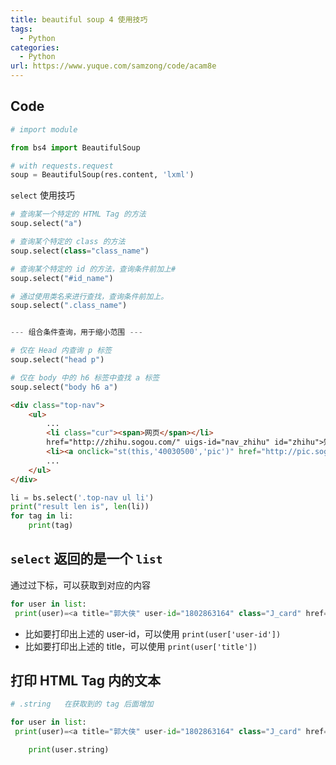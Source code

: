 ```yaml
---
title: beautiful soup 4 使用技巧
tags: 
  - Python
categories:
  - Python
url: https://www.yuque.com/samzong/code/acam8e
---
```


## Code

```python
# import module

from bs4 import BeautifulSoup

# with requests.request
soup = BeautifulSoup(res.content, 'lxml')
```

`select` 使用技巧

```python
# 查询某一个特定的 HTML Tag 的方法
soup.select("a")

# 查询某个特定的 class 的方法
soup.select(class="class_name")

# 查询某个特定的 id 的方法，查询条件前加上#
soup.select("#id_name")

# 通过使用类名来进行查找，查询条件前加上。
soup.select(".class_name")


--- 组合条件查询，用于缩小范围 ---

# 仅在 Head 内查询 p 标签
soup.select("head p")

# 仅在 body 中的 h6 标签中查找 a 标签
soup.select("body h6 a")
```

```html
<div class="top-nav">
    <ul>
        ...
        <li class="cur"><span>网页</span></li>
        href="http://zhihu.sogou.com/" uigs-id="nav_zhihu" id="zhihu">知乎`</li>
        <li><a onclick="st(this,'40030500','pic')" href="http://pic.sogou.com" uigs-id="nav_pic" id="pic">图片`</li>
        ...
    </ul>
</div>
```

```python
li = bs.select('.top-nav ul li')
print("result len is", len(li))
for tag in li:
    print(tag)
```

## `select` 返回的是一个 `list`

通过过下标，可以获取到对应的内容

```python
for user in list:
 print(user)=<a title="郭大侠" user-id="1802863164" class="J_card" href="/member/1802863164">郭大侠`
```

- 比如要打印出上述的 user-id，可以使用  `print(user['user-id'])`
- 比如要打印出上述的 title，可以使用  `print(user['title'])`

## 打印 HTML Tag 内的文本

```python
# .string   在获取到的 tag 后面增加

for user in list:
 print(user)=<a title="郭大侠" user-id="1802863164" class="J_card" href="/member/1802863164">郭大侠`

    print(user.string)
```
